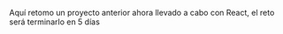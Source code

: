 Aquí retomo un proyecto anterior ahora llevado a cabo con React, el reto será terminarlo en 5 días

